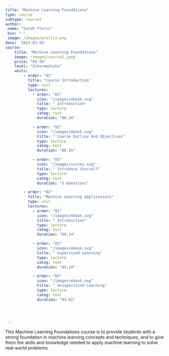 ```yaml
---
title: "Machine Learning Foundations"
type: course
subtype: course2
author: 
 name: "Sarah Floris"
 bio: "-"
 image: /images/profile.png
date: '2023-03-29'
course:
    title: "Machine Learning Foundations"
    image: /images/course2.jpeg
    price: "59.99"
    level: "Intermediate"
    units:
        - order: "01"
          title: "Course Introduction"
          type: unit
          lectures:
            - order: "01"
              icon: "/images/ebook.svg"
              title: " Introduction"
              type: lecture
              categ: text
              duration: "00.24"

            - order: "02"
              icon: "/images/ebook.svg"
              title: " Course Outline And Objectives"
              type: lecture
              categ: text
              duration: "00.15"

            - order: "03"
              icon: "/images/survey.svg"
              title: " Introduce Yourself"
              type: lecture
              categ: text
              duration: "5 Questions"

        - order: "02"
          title: "Machine Learning Applications"
          type: unit
          lectures:
            - order: "01"
              icon: "/images/ebook.svg"
              title: " Introduction"
              type: lecture
              categ: text
              duration: "00.14"

            - order: "02"
              icon: "/images/ebook.svg"
              title: " Supervised Learning"
              type: lecture
              categ: text
              duration: "03.14"

            - order: "03"
              icon: "/images/ebook.svg"
              title: " Unsupervised Learning"
              type: lecture
              categ: text
              duration: "03.02"



    
---     
```


This Machine Learning Foundations course is to provide students with a strong foundation in machine learning concepts and techniques, and to give them the skills and knowledge needed to apply machine learning to solve real-world problems.